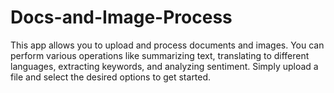 # Docs-and-Image-Process
This app allows you to upload and process documents and images.      You can perform various operations like summarizing text, translating to different languages,      extracting keywords, and analyzing sentiment. Simply upload a file and select the desired options to get started.
